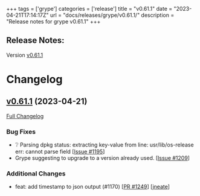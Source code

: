 +++
tags = ['grype']
categories = ['release']
title = "v0.61.1"
date = "2023-04-21T17:14:17Z"
url = "docs/releases/grype/v0.61.1/"
description = "Release notes for grype v0.61.1"
+++

## Release Notes:
Version [v0.61.1](https://github.com/anchore/grype/releases/tag/v0.61.1)

# Changelog

## [v0.61.1](https://github.com/anchore/grype/tree/v0.61.1) (2023-04-21)

[Full Changelog](https://github.com/anchore/grype/compare/v0.61.0...v0.61.1)

### Bug Fixes

- :grey_question: Parsing dpkg status: extracting key-value from line:  usr/lib/os-release err: cannot parse field [[Issue #1195](https://github.com/anchore/grype/issues/1195)]
- Grype suggesting to upgrade to a version already used.  [[Issue #1209](https://github.com/anchore/grype/issues/1209)]

### Additional Changes

- feat: add timestamp to json output (#1170) [[PR #1249](https://github.com/anchore/grype/pull/1249)] [[jneate](https://github.com/jneate)]
